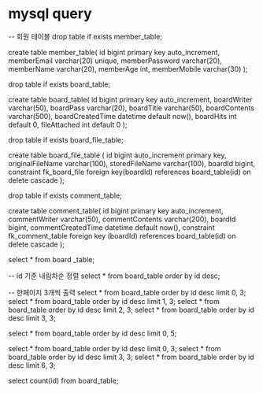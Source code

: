 # mysql query

-- 회원 테이블
drop table if exists member_table;

create table member_table(
	id bigint primary key auto_increment,
    memberEmail varchar(20) unique,
    memberPassword varchar(20),
    memberName varchar(20),
    memberAge int,
    memberMobile varchar(30)
);

drop table if exists board_table;

create table board_table(
    id bigint primary key auto_increment,
    boardWriter varchar(50),
    boardPass varchar(20),
    boardTitle varchar(50),
    boardContents varchar(500),
    boardCreatedTime datetime default now(),
    boardHits int default 0,
    fileAttached int default 0
);

drop table if exists board_file_table;

create table board_file_table
(
    id	bigint auto_increment primary key,
    originalFileName varchar(100),
    storedFileName varchar(100),
    boardId bigint,
    constraint fk_board_file foreign key(boardId) references board_table(id) on delete cascade
);

drop table if exists comment_table;

create table comment_table(
    id bigint primary key auto_increment,
    commentWriter varchar(50),
    commentContents varchar(200),
    boardId bigint,
    commentCreatedTime datetime default now(),
    constraint fk_comment_table foreign key (boardId) references board_table(id) on delete cascade
);

select * from board	_table;

-- id 기준 내림차순 정렬
select * from board_table order by id desc;

-- 한페이지 3개씩 출력
select * from board_table order by id desc limit 0, 3;
select * from board_table order by id desc limit 1, 3;
select * from board_table order by id desc limit 2, 3;
select * from board_table order by id desc limit 3, 3;

select * from board_table order by id desc limit 0, 5;

select * from board_table order by id desc limit 0, 3;
select * from board_table order by id desc limit 3, 3;
select * from board_table order by id desc limit 6, 3;

select count(id) from board_table;
